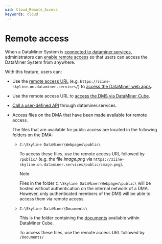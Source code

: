 ```yaml
---
uid: Cloud_Remote_Access
keywords: cloud
---
```


# Remote access

When a DataMiner System is [connected to dataminer.services](xref:Connecting_your_DataMiner_System_to_the_cloud), administrators can [enable remote access](xref:Controlling_remote_access) so that users can access the DataMiner System from anywhere.

With this feature, users can:

- Use the [remote access URL](xref:Cloud_Remote_Access_URL) (e.g. `https://ziine-skyline.on.dataminer.services/`) to [access the DataMiner web apps](xref:Accessing_web_apps_remotely).

- Use the remote access URL to [access the DMS via DataMiner Cube](xref:Accessing_DMS_remotely_with_Cube).

- [Call a user-defined API](xref:UD_APIs_Triggering_an_API#url) through dataminer.services.

- Access files on the DMA that have been made available for remote access.<!-- RN 38426 -->

  The files that are available for public access are located in the following folders on the DMA:

  - `C:\Skyline DataMiner\Webpages\public\`

    To access these files, use the remote access URL followed by `/public/` (e.g. the file *image.png* via `https://ziine-skyline.on.dataminer.services/public/image.png`).

    > [!NOTE]
    > Files in the folder `C:\Skyline DataMiner\Webpages\public\` will be hosted without authentication on the internal network of a DMA. However, only authenticated members of the DMS will be able to access them via remote access.

  - `C:\Skyline DataMiner\Documents\`

    This is the folder containing the [documents](xref:About_the_Documents_module) available within DataMiner Cube.

    To access these files, use the remote access URL followed by `/Documents/`<!-- RN 39182 + 39881-->
